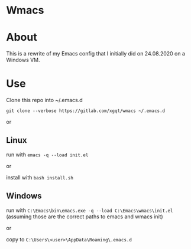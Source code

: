 # Wmacs


# About

This is a rewrite of my Emacs config that I initially did on 24.08.2020 on a Windows VM.


# Use

Clone this repo into ~/.emacs.d

`git clone --verbose https://gitlab.com/xgqt/wmacs ~/.emacs.d`

or

## Linux

run with `emacs -q --load init.el`

or

install with `bash install.sh`

## Windows

run with `C:\Emacs\bin\emacs.exe -q --load C:\Emacs\wmacs\init.el `
(assuming those are the correct paths to emacs and wmacs init)

or

copy to `C:\Users\<user>\AppData\Roaming\.emacs.d`
